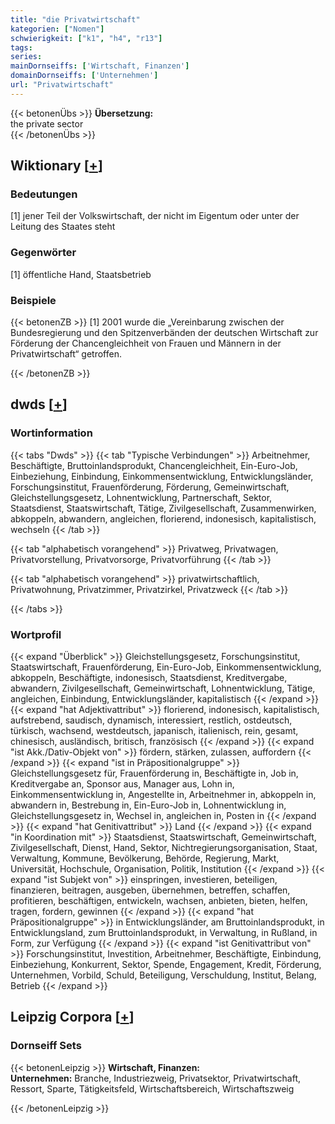 ```yaml
---
title: "die Privatwirtschaft"
kategorien: ["Nomen"]
schwierigkeit: ["k1", "h4", "r13"]
tags:
series:
mainDornseiffs: ['Wirtschaft, Finanzen']
domainDornseiffs: ['Unternehmen']
url: "Privatwirtschaft"
---
```


{{< betonenÜbs >}}
**Übersetzung:**  
the private sector  
{{< /betonenÜbs >}}

## Wiktionary [[+](https://de.wiktionary.org/wiki/Privatwirtschaft)]

### Bedeutungen
[1] jener Teil der Volkswirtschaft, der nicht im Eigentum oder unter der Leitung des Staates steht  

### Gegenwörter
[1] öffentliche Hand, Staatsbetrieb  

### Beispiele
{{< betonenZB >}}
[1] 2001 wurde die „Vereinbarung zwischen der Bundesregierung und den Spitzenverbänden der deutschen Wirtschaft zur Förderung der Chancengleichheit von Frauen und Männern in der Privatwirtschaft“ getroffen.  

{{< /betonenZB >}}


## dwds [[+](https://www.dwds.de/wb/Privatwirtschaft)]

### Wortinformation
{{< tabs "Dwds" >}}
{{< tab "Typische Verbindungen" >}}
Arbeitnehmer, Beschäftigte, Bruttoinlandsprodukt, Chancengleichheit, Ein-Euro-Job, Einbeziehung, Einbindung, Einkommensentwicklung, Entwicklungsländer, Forschungsinstitut, Frauenförderung, Förderung, Gemeinwirtschaft, Gleichstellungsgesetz, Lohnentwicklung, Partnerschaft, Sektor, Staatsdienst, Staatswirtschaft, Tätige, Zivilgesellschaft, Zusammenwirken, abkoppeln, abwandern, angleichen, florierend, indonesisch, kapitalistisch, wechseln
{{< /tab >}}

{{< tab "alphabetisch vorangehend" >}}
Privatweg, Privatwagen, Privatvorstellung, Privatvorsorge, Privatvorführung
{{< /tab >}}

{{< tab "alphabetisch vorangehend" >}}
privatwirtschaftlich, Privatwohnung, Privatzimmer, Privatzirkel, Privatzweck
{{< /tab >}}

{{< /tabs >}}

### Wortprofil
{{< expand "Überblick" >}} Gleichstellungsgesetz, Forschungsinstitut, Staatswirtschaft, Frauenförderung, Ein-Euro-Job, Einkommensentwicklung, abkoppeln, Beschäftigte, indonesisch, Staatsdienst, Kreditvergabe, abwandern, Zivilgesellschaft, Gemeinwirtschaft, Lohnentwicklung, Tätige, angleichen, Einbindung, Entwicklungsländer, kapitalistisch {{< /expand >}}
{{< expand "hat Adjektivattribut" >}} florierend, indonesisch, kapitalistisch, aufstrebend, saudisch, dynamisch, interessiert, restlich, ostdeutsch, türkisch, wachsend, westdeutsch, japanisch, italienisch, rein, gesamt, chinesisch, ausländisch, britisch, französisch {{< /expand >}}
{{< expand "ist Akk./Dativ-Objekt von" >}} fördern, stärken, zulassen, auffordern {{< /expand >}}
{{< expand "ist in Präpositionalgruppe" >}} Gleichstellungsgesetz für, Frauenförderung in, Beschäftigte in, Job in, Kreditvergabe an, Sponsor aus, Manager aus, Lohn in, Einkommensentwicklung in, Angestellte in, Arbeitnehmer in, abkoppeln in, abwandern in, Bestrebung in, Ein-Euro-Job in, Lohnentwicklung in, Gleichstellungsgesetz in, Wechsel in, angleichen in, Posten in {{< /expand >}}
{{< expand "hat Genitivattribut" >}} Land {{< /expand >}}
{{< expand "in Koordination mit" >}} Staatsdienst, Staatswirtschaft, Gemeinwirtschaft, Zivilgesellschaft, Dienst, Hand, Sektor, Nichtregierungsorganisation, Staat, Verwaltung, Kommune, Bevölkerung, Behörde, Regierung, Markt, Universität, Hochschule, Organisation, Politik, Institution {{< /expand >}}
{{< expand "ist Subjekt von" >}} einspringen, investieren, beteiligen, finanzieren, beitragen, ausgeben, übernehmen, betreffen, schaffen, profitieren, beschäftigen, entwickeln, wachsen, anbieten, bieten, helfen, tragen, fordern, gewinnen {{< /expand >}}
{{< expand "hat Präpositionalgruppe" >}} in Entwicklungsländer, am Bruttoinlandsprodukt, in Entwicklungsland, zum Bruttoinlandsprodukt, in Verwaltung, in Rußland, in Form, zur Verfügung {{< /expand >}}
{{< expand "ist Genitivattribut von" >}} Forschungsinstitut, Investition, Arbeitnehmer, Beschäftigte, Einbindung, Einbeziehung, Konkurrent, Sektor, Spende, Engagement, Kredit, Förderung, Unternehmen, Vorbild, Schuld, Beteiligung, Verschuldung, Institut, Belang, Betrieb {{< /expand >}}

## Leipzig Corpora [[+](https://corpora.uni-leipzig.de/en/res?word=Privatwirtschaft&corpusId=deu_newscrawl-public_2018)]

### Dornseiff Sets
{{< betonenLeipzig >}}
**Wirtschaft, Finanzen:**  
**Unternehmen:** Branche, Industriezweig, Privatsektor, Privatwirtschaft, Ressort, Sparte, Tätigkeitsfeld, Wirtschaftsbereich, Wirtschaftszweig  

{{< /betonenLeipzig >}}
